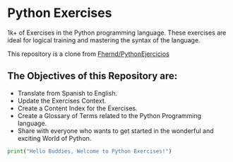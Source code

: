 # Python Exercises

1k+ of Exercises in the Python programming language. These exercises are ideal for logical training and mastering the syntax of the language.

This repository is a clone from [Fhernd/PythonEjercicios](https://github.com/Fhernd/PythonEjercicios)

## The Objectives of this Repository are: 

- Translate from Spanish to English.
- Update the Exercises Context.
- Create a Content Index for the Exercises.
- Create a Glossary of Terms related to the Python Programming language.
- Share with everyone who wants to get started in the wonderful and exciting World of Python.

```python
print("Hello Buddies, Welcome to Python Exercises!")
```
